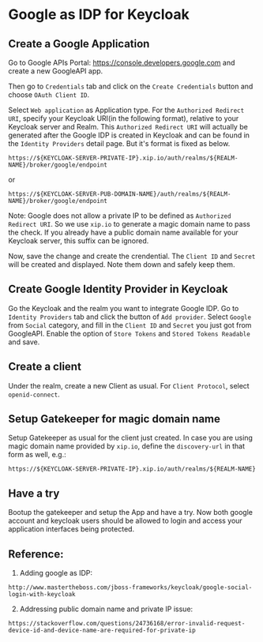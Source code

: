 # Google as IDP for Keycloak

## Create a Google Application
Go to Google APIs Portal: https://console.developers.google.com and create a new GoogleAPI app.

Then go to `Credentials` tab and click on the `Create Credentials` button and choose `OAuth Client ID`.

Select `Web application` as Application type. For the `Authorized Redirect URI`, specify your Keycloak URI(in the following format), relative to your Keycloak server and Realm. This `Authorized Redirect URI` will actually be generated after the Google IDP is created in Keycloak and can be found in the `Identity Providers` detail page. But it's format is fixed as below.

```
https://${KEYCLOAK-SERVER-PRIVATE-IP}.xip.io/auth/realms/${REALM-NAME}/broker/google/endpoint
```
or 
```
https://${KEYCLOAK-SERVER-PUB-DOMAIN-NAME}/auth/realms/${REALM-NAME}/broker/google/endpoint
```

Note: Google does not allow a private IP to be defined as `Authorized Redirect URI`. So we use `xip.io` to generate a magic domain name to pass the check. If you already have a public domain name available for your Keycloak server, this suffix can be ignored.

Now, save the change and create the crendential. The `Client ID` and `Secret` will be created and displayed. Note them down and safely keep them.

## Create Google Identity Provider in Keycloak
Go the Keycloak and the realm you want to integrate Google IDP. Go to `Identity Providers` tab and click the button of `Add provider`. Select `Google` from `Social` category, and fill in the `Client ID` and `Secret` you just got from GoogleAPI. Enable the option of `Store Tokens` and `Stored Tokens Readable` and save.

## Create a client
Under the realm, create a new Client as usual. For `Client Protocol`, select `openid-connect`.

## Setup Gatekeeper for magic domain name
Setup Gatekeeper as usual for the client just created. In case you are using magic domain name provided by `xip.io`, define the `discovery-url` in that form as well, e.g.:
```
https://${KEYCLOAK-SERVER-PRIVATE-IP}.xip.io/auth/realms/${REALM-NAME}
```

## Have a try
Bootup the gatekeeper and setup the App and have a try. Now both google account and keycloak users should be allowed to login and access your application interfaces being protected.


## Reference:

1. Adding google as IDP:
```
http://www.mastertheboss.com/jboss-frameworks/keycloak/google-social-login-with-keycloak
```

2. Addressing public domain name and private IP issue:
```
https://stackoverflow.com/questions/24736168/error-invalid-request-device-id-and-device-name-are-required-for-private-ip
```
